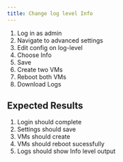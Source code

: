 ```yaml
---
title: Change log level Info	
---
```

1. Log in as admin
1. Navigate to advanced settings
1. Edit config on log-level
1. Choose Info
1. Save
1. Create two VMs
1. Reboot both VMs
1. Download Logs

## Expected Results
1. Login should complete
1. Settings should save
1. VMs should create
1. VMs should reboot sucessfully
1. Logs should show Info level output